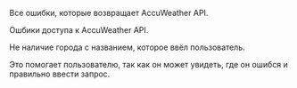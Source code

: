 Все ошибки, которые возвращает AccuWeather API.

Ошбики доступа к AccuWeather API.

Не наличие города с названием, которое ввёл пользователь.

Это помогает пользователю, так как он может увидеть, где он ошибся и правильно ввести запрос.

